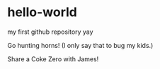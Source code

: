 # hello-world
my first github repository yay

Go hunting horns!  (I only say that to bug my kids.)

Share a Coke Zero with James!
